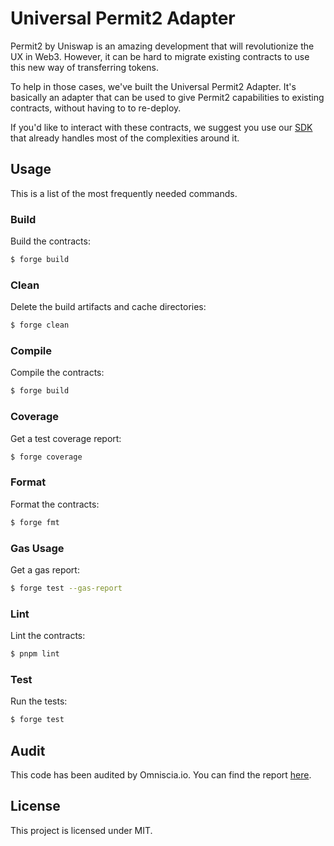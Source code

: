 # Universal Permit2 Adapter

Permit2 by Uniswap is an amazing development that will revolutionize the UX in Web3. However, it can be hard to migrate
existing contracts to use this new way of transferring tokens.

To help in those cases, we've built the Universal Permit2 Adapter. It's basically an adapter that can be used to give
Permit2 capabilities to existing contracts, without having to to re-deploy.

If you'd like to interact with these contracts, we suggest you use our
[SDK](https://github.com/Balmy-protocol/sdk/tree/main/src/services/permit2) that already handles most of the complexities
around it.

## Usage

This is a list of the most frequently needed commands.

### Build

Build the contracts:

```sh
$ forge build
```

### Clean

Delete the build artifacts and cache directories:

```sh
$ forge clean
```

### Compile

Compile the contracts:

```sh
$ forge build
```

### Coverage

Get a test coverage report:

```sh
$ forge coverage
```

### Format

Format the contracts:

```sh
$ forge fmt
```

### Gas Usage

Get a gas report:

```sh
$ forge test --gas-report
```

### Lint

Lint the contracts:

```sh
$ pnpm lint
```

### Test

Run the tests:

```sh
$ forge test
```

## Audit

This code has been audited by Omniscia.io. You can find the report
[here](https://omniscia.io/reports/mean-finance-permit2-adapter-64ad40c224448c00148ee2f9/).

## License

This project is licensed under MIT.
